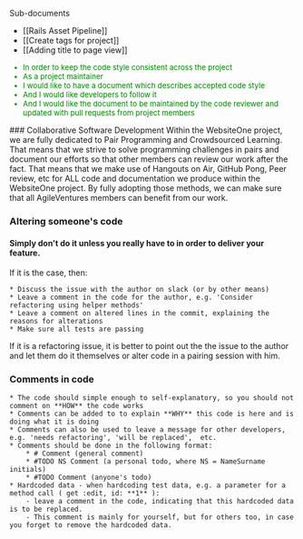Sub-documents   
   * [[Rails Asset Pipeline]]
   * [[Create tags for project]]
   * [[Adding title to page view]]


<font size="2" color="green"><ul>
<li>In order to keep the code style consistent across the project</li>
     <li> As a project maintainer</li>
     <li> I would like to have a document which describes accepted code style</li>
     <li> And I would like developers to follow it</li>
     <li> And I would like the document to be maintained by the code reviewer and updated with pull requests from project members</li>
</ul></font>
### Collaborative Software Development
Within the WebsiteOne project, we are fully dedicated to Pair Programming and Crowdsourced Learning. 
That means that we strive to solve programming challenges in pairs and document our efforts so that 
other members can review our work after the fact. That means that we make use of Hangouts on Air, GitHub Pong, 
Peer review, etc for ALL code and documentation we produce within the WebsiteOne project. By fully 
adopting those methods, we can make sure that all AgileVentures members can benefit from our work. 


### Altering someone's code
#### Simply don't do it unless you really have to in order to deliver your feature.  
If it is the case, then:

    * Discuss the issue with the author on slack (or by other means)
    * Leave a comment in the code for the author, e.g. 'Consider refactoring using helper methods'
    * Leave a comment on altered lines in the commit, explaining the reasons for alterations
    * Make sure all tests are passing

If it is a refactoring issue, it is better to point out the the issue to the author and 
let them do it themselves or alter code in a pairing session with him.

### Comments in code
    * The code should simple enough to self-explanatory, so you should not comment on **HOW** the code works
    * Comments can be added to to explain **WHY** this code is here and is doing what it is doing
    * Comments can also be used to leave a message for other developers, e.g. 'needs refactoring', 'will be replaced',  etc.
    * Comments should be done in the following format: 
        * # Comment (general comment)
        * #TODO NS Comment (a personal todo, where NS = NameSurname initials)
        * #TODO Comment (anyone's todo)
    * Hardcoded data - when hardcoding test data, e.g. a parameter for a method call ( get :edit, id: **1** ):
        - leave a comment in the code, indicating that this hardcoded data is to be replaced.  
        - This comment is mainly for yourself, but for others too, in case you forget to remove the hardcoded data.


